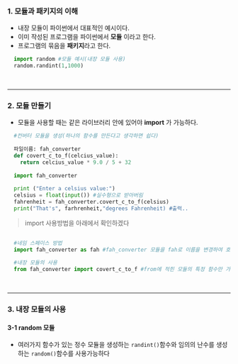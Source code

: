 ### 1. 모듈과 패키지의 이해
- 내장 모듈이 파이썬에서 대표적인 예시이다.  
- 이미 작성된 프로그램을 파이썬에서 **모듈** 이라고 한다.  
- 프로그램의 묶음을 **패키지**라고 한다.

```python
  import random #모듈 예시(내장 모듈 사용)
  random.randint(1,1000)
```
<br>
<hr>

### 2. 모듈 만들기
- 모듈을 사용할 때는 같은 라이브러리 안에 있어야 **import** 가 가능하다.  

```python
  #컨버터 모듈을 생성(하나의 함수를 만든다고 생각하면 쉽다)
  
  파일이름: fah_converter
  def covert_c_to_f(celcius_value):
    return celcius_value * 9.0 / 5 + 32
    
  import fah_converter
  
  print ("Enter a celsius value:")
  celsius = float(input()) #실수형으로 받아버림
  fahrenheit = fah_converter.covert_c_to_f(celsius)
  print("That's", farhrenheit,"degrees Fahrenheit) #출력..
```
> import 사용방법을 아래에서 확인하겠다
```python
  
  #네임 스페이스 방법
  import fah_converter as fah #fah_converter 모듈을 fah로 이름을 변경하여 호출
  
  #내장 모듈의 사용
  from fah_converter import covert_c_to_f #from에 적힌 모듈의 특정 함수만 가져오는 방법 
```
<br>
<hr>

### 3. 내장 모듈의 사용

#### 3-1 random 모듈
- 여러가지 함수가 있는 정수 모듈을 생성하는 ```randint()```함수와 임의의 난수를 생성하는 ```random()```함수를 사용가능하다
